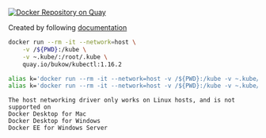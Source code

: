 [![Docker Repository on Quay](https://quay.io/repository/bukow/kubectl/status "Docker Repository on Quay")](https://quay.io/repository/bukow/kubectl)

Created by following [documentation](https://kubernetes.io/docs/tasks/tools/install-kubectl/#optional-kubectl-configurations)
```bash
docker run --rm -it --network=host \
    -v /${PWD}:/kube \
    -v ~.kube/:/root/.kube \
    quay.io/bukow/kubectl:1.16.2
```
```bash
alias k='docker run --rm -it --network=host -v /${PWD}:/kube -v ~.kube/:/root/.kube quay.io/bukow/kubectl'
alias k='docker run --rm -it --network=host -v /${PWD}:/kube -v ~.kube/:/root/.kube quay.io/bukow/kubectl:1.16.2'
```


```
The host networking driver only works on Linux hosts, and is not supported on 
Docker Desktop for Mac
Docker Desktop for Windows
Docker EE for Windows Server
```
